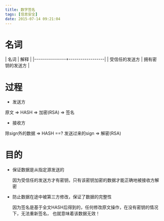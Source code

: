 ```yaml
---
title: 数字签名
tags: [信息安全]
date: 2015-07-14 09:21:04
---
```



# 名词

| 名词           | 解释             |
|----------------+------------------|
| 受信任的发送方 | 拥有密钥的发送方 |

# 过程

-   发送方

原文 => HASH => 加密(RSA) => 签名

-   接收方

除sign外的数据 => HASH ==? 发送过来的sign => 解密(RSA)

# 目的

-   保证数据是从指定源发送的

    因为受信任的发送方才有密钥，只有该密钥加密的数据才能正确地被接收方解密

-   防止数据在途中被第三方修改，保证了数据的完整性

    因为签名是基于全文HASH后得到的，任何修改原文操作，在没有密钥的情况下，无法重新签名，
    也就意味着该数据无效！
